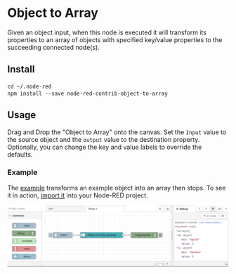 # Object to Array

Given an object input, when this node is executed it will transform its properties to an array of objects with specified key/value properties to the succeeding connected node(s).

## Install

```
cd ~/.node-red
npm install --save node-red-contrib-object-to-array
```

## Usage

Drag and Drop the "Object to Array" onto the canvas. Set the `Input` value to the source object and the `output` value to the destination property. Optionally, you can change the key and value labels to override the defaults.

### Example

The [example](./example-flow.json) transforms an example object into an array then stops. To see it in action, [import it](https://nodered.org/docs/user-guide/editor/workspace/import-export) into your Node-RED project.

![Example of Object to Array](./example-flow.png)
